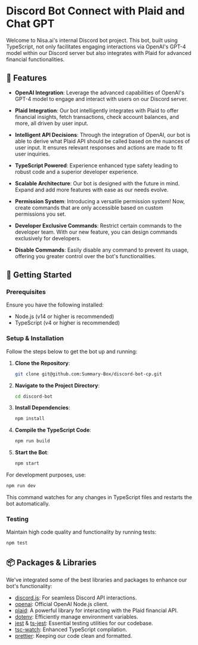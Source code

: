 # Discord Bot Connect with Plaid and Chat GPT

Welcome to Nisa.ai's internal Discord bot project. This bot, built using TypeScript, not only facilitates engaging interactions via OpenAI's GPT-4 model within our Discord server but also integrates with Plaid for advanced financial functionalities.

## 🌟 Features

-   **OpenAI Integration**: Leverage the advanced capabilities of OpenAI's GPT-4 model to engage and interact with users on our Discord server.

-   **Plaid Integration**: Our bot intelligently integrates with Plaid to offer financial insights, fetch transactions, check account balances, and more, all driven by user input.

-   **Intelligent API Decisions**: Through the integration of OpenAI, our bot is able to derive what Plaid API should be called based on the nuances of user input. It ensures relevant responses and actions are made to fit user inquiries.

-   **TypeScript Powered**: Experience enhanced type safety leading to robust code and a superior developer experience.

-   **Scalable Architecture**: Our bot is designed with the future in mind. Expand and add more features with ease as our needs evolve.

-   **Permission System**: Introducing a versatile permission system! Now, create commands that are only accessible based on custom permissions you set.

-   **Developer Exclusive Commands**: Restrict certain commands to the developer team. With our new feature, you can design commands exclusively for developers.

-   **Disable Commands**: Easily disable any command to prevent its usage, offering you greater control over the bot's functionalities.

## 🚀 Getting Started

### Prerequisites

Ensure you have the following installed:

-   Node.js (v14 or higher is recommended)
-   TypeScript (v4 or higher is recommended)

### Setup & Installation

Follow the steps below to get the bot up and running:

1. **Clone the Repository**:

    ```bash
    git clone git@github.com:Summary-Box/discord-bot-cp.git
    ```

2. **Navigate to the Project Directory**:

    ```bash
    cd discord-bot
    ```

3. **Install Dependencies**:

    ```bash
    npm install
    ```

4. **Compile the TypeScript Code**:

    ```bash
    npm run build
    ```

5. **Start the Bot**:

    ```bash
    npm start
    ```

For development purposes, use:

```bash
npm run dev
```

This command watches for any changes in TypeScript files and restarts the bot automatically.

### Testing

Maintain high code quality and functionality by running tests:

```bash
npm test
```

## 📦 Packages & Libraries

We've integrated some of the best libraries and packages to enhance our bot's functionality:

-   [discord.js](https://www.npmjs.com/package/discord.js): For seamless Discord API interactions.
-   [openai](https://www.npmjs.com/package/openai): Official OpenAI Node.js client.
-   [plaid](https://www.npmjs.com/package/plaid): A powerful library for interacting with the Plaid financial API.
-   [dotenv](https://www.npmjs.com/package/dotenv): Efficiently manage environment variables.
-   [jest](https://www.npmjs.com/package/jest) & [ts-jest](https://www.npmjs.com/package/ts-jest): Essential testing utilities for our codebase.
-   [tsc-watch](https://www.npmjs.com/package/tsc-watch): Enhanced TypeScript compilation.
-   [prettier](https://www.npmjs.com/package/prettier): Keeping our code clean and formatted.
